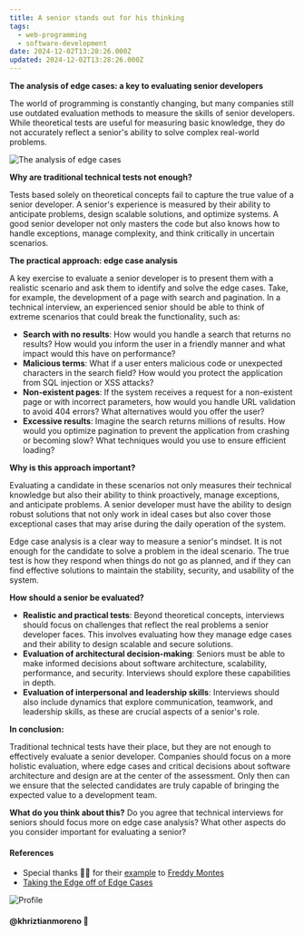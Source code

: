 ```yaml
---
title: A senior stands out for his thinking
tags:
  - web-programming
  - software-development
date: 2024-12-02T13:28:26.000Z
updated: 2024-12-02T13:28:26.000Z
---
```


**The analysis of edge cases: a key to evaluating senior developers**

The world of programming is constantly changing, but many companies still use outdated evaluation methods to measure the skills of senior developers. While theoretical tests are useful for measuring basic knowledge, they do not accurately reflect a senior's ability to solve complex real-world problems.

![The analysis of edge cases](/posts/edge-cases.webp)

**Why are traditional technical tests not enough?**

Tests based solely on theoretical concepts fail to capture the true value of a senior developer. A senior's experience is measured by their ability to anticipate problems, design scalable solutions, and optimize systems. A good senior developer not only masters the code but also knows how to handle exceptions, manage complexity, and think critically in uncertain scenarios.

**The practical approach: edge case analysis**

A key exercise to evaluate a senior developer is to present them with a realistic scenario and ask them to identify and solve the edge cases. Take, for example, the development of a page with search and pagination. In a technical interview, an experienced senior should be able to think of extreme scenarios that could break the functionality, such as:

- **Search with no results**: How would you handle a search that returns no results? How would you inform the user in a friendly manner and what impact would this have on performance?
- **Malicious terms**: What if a user enters malicious code or unexpected characters in the search field? How would you protect the application from SQL injection or XSS attacks?
- **Non-existent pages**: If the system receives a request for a non-existent page or with incorrect parameters, how would you handle URL validation to avoid 404 errors? What alternatives would you offer the user?
- **Excessive results**: Imagine the search returns millions of results. How would you optimize pagination to prevent the application from crashing or becoming slow? What techniques would you use to ensure efficient loading?

**Why is this approach important?**

Evaluating a candidate in these scenarios not only measures their technical knowledge but also their ability to think proactively, manage exceptions, and anticipate problems. A senior developer must have the ability to design robust solutions that not only work in ideal cases but also cover those exceptional cases that may arise during the daily operation of the system.

Edge case analysis is a clear way to measure a senior's mindset. It is not enough for the candidate to solve a problem in the ideal scenario. The true test is how they respond when things do not go as planned, and if they can find effective solutions to maintain the stability, security, and usability of the system.

**How should a senior be evaluated?**

- **Realistic and practical tests**: Beyond theoretical concepts, interviews should focus on challenges that reflect the real problems a senior developer faces. This involves evaluating how they manage edge cases and their ability to design scalable and secure solutions.
- **Evaluation of architectural decision-making**: Seniors must be able to make informed decisions about software architecture, scalability, performance, and security. Interviews should explore these capabilities in depth.
- **Evaluation of interpersonal and leadership skills**: Interviews should also include dynamics that explore communication, teamwork, and leadership skills, as these are crucial aspects of a senior's role.

**In conclusion:**

Traditional technical tests have their place, but they are not enough to effectively evaluate a senior developer. Companies should focus on a more holistic evaluation, where edge cases and critical decisions about software architecture and design are at the center of the assessment. Only then can we ensure that the selected candidates are truly capable of bringing the expected value to a development team.

**What do you think about this?** Do you agree that technical interviews for seniors should focus more on edge case analysis? What other aspects do you consider important for evaluating a senior?

#### References

- Special thanks 🙏🏻 for their [example](https://x.com/fmontes/status/1863583811130343597) to [Freddy Montes](https://x.com/fmontes)
- [Taking the Edge off of Edge Cases](https://medium.com/swlh/taking-the-edge-off-of-edge-cases-7b3008d83a57)

![Profile](https://res.cloudinary.com/khriztianmoreno/image/upload/c_scale,w_148/v1591324337/KM-brand/stickers/sticker-3_2x.png)

#### @khriztianmoreno 🚀
